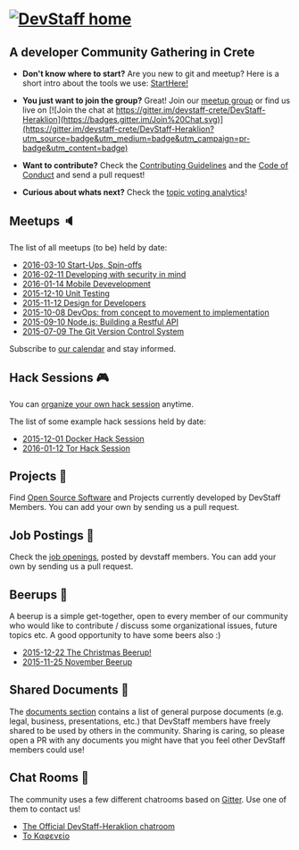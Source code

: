 # [![DevStaff home](images/logo.png)](http://www.devstaff.gr)
## A developer Community Gathering in Crete

* **Don't know where to start?** Are you new to git and meetup? Here is a short intro about the tools we use: [StartHere!](StartHere.md)

* **You just want to join the group?** Great!
  Join our [meetup group](http://www.meetup.com/DevStaff-A-Developer-Community-Gathering-In-Crete/) or find us live on [![Join the chat at https://gitter.im/devstaff-crete/DevStaff-Heraklion](https://badges.gitter.im/Join%20Chat.svg)](https://gitter.im/devstaff-crete/DevStaff-Heraklion?utm_source=badge&utm_medium=badge&utm_campaign=pr-badge&utm_content=badge)

* **Want to contribute?** Check the [Contributing Guidelines](CONTRIBUTING.md)
  and the [Code of Conduct](CodeOfConduct.md) and send a pull request!
* **Curious about whats next?** Check the [topic voting analytics](http://analytics.devstaff.gr)!

## Meetups :speaker:

The list of all meetups (to be) held by date:

* [2016-03-10 Start-Ups, Spin-offs](https://github.com/devstaff-crete/meetup08-Startups)
* [2016-02-11 Developing with security in mind](https://github.com/devstaff-crete/meetup07-Security)
* [2016-01-14 Mobile Devevelopment](https://github.com/devstaff-crete/meetup06-MobileDev)
* [2015-12-10 Unit Testing](https://github.com/devstaff-crete/meetup05-Testing)
* [2015-11-12 Design for Developers](https://github.com/devstaff-crete/meetup04-Design)
* [2015-10-08 DevOps: from concept to movement to implementation](https://github.com/devstaff-crete/meetup03-DevOps)
* [2015-09-10 Node.js: Building a Restful API](https://github.com/devstaff-crete/meetup02-NodeJS)
* [2015-07-09 The Git Version Control System](https://github.com/devstaff-crete/meetup01-Git)

Subscribe to [our calendar](http://www.meetup.com/DevStaff-A-Developer-Community-Gathering-In-Crete/events/) and stay informed.

## Hack Sessions :video_game:

You can [organize your own hack session](HackSessionHowTo.md) anytime.

The list of some example hack sessions held by date:

* [2015-12-01 Docker Hack Session](https://github.com/devstaff-crete/docker-hack-sessions)
* [2016-01-12 Tor Hack Session](https://github.com/DaKnOb/TorConfig)

## Projects :construction:

Find [Open Source Software](projects/README.md) and Projects currently developed by DevStaff Members. You can add your own by sending us a pull request.

## Job Postings :postal_horn:

Check the [job openings](jobs/README.md), posted by devstaff members. You can add your own by
sending us a pull request.

## Beerups :beer:

A beerup is a simple get-together, open to every member of our community who would like to contribute / discuss some organizational issues, future topics etc. A good opportunity to have some beers also :)

* [2015-12-22 The Christmas Beerup!](beerups/20151222.md)
* [2015-11-25 November Beerup](beerups/20151125.md)

## Shared Documents :book:

The [documents section](https://github.com/devstaff-crete/DevStaff-Heraklion/tree/master/documents) contains a list of general purpose documents (e.g. legal, business, presentations, etc.) that DevStaff members have freely shared to be used by others in the community. Sharing is caring, so please open a PR with any documents you might have that you feel other DevStaff members could use!

## Chat Rooms :speech_balloon:

The community uses a few different chatrooms based on [Gitter](https://gitter.im/). Use one of them to contact us!

* [The Official DevStaff-Heraklion chatroom](https://gitter.im/devstaff-crete/DevStaff-Heraklion)
* [Το Καφενείο](https://gitter.im/devstaff-crete/DevStaff-Heraklion/%CE%9A%CE%B1%CF%86%CE%B5%CE%BD%CE%B5%CE%AF%CE%BF)
